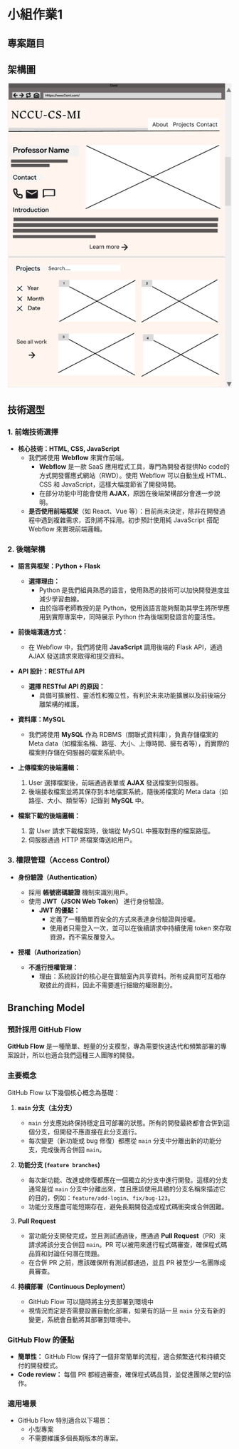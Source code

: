 # 小組作業1

## 專案題目

## 架構圖

![畫面](https://github.com/jeremy900425/NCCU-MI-lab-website/blob/main/Wireframe.png)

## 技術選型

### 1. 前端技術選擇

- **核心技術：HTML, CSS, JavaScript**
  - 我們將使用 **Webflow** 來實作前端。
    - **Webflow** 是一款 SaaS 應用程式工具，專門為開發者提供No code的方式開發響應式網站（RWD）。使用 Webflow 可以自動生成 HTML、CSS 和 JavaScript，這樣大幅度節省了開發時間。
    - 在部分功能中可能會使用 **AJAX**，原因在後端架構部分會進一步說明。
  - **是否使用前端框架**（如 React、Vue 等）：目前尚未決定，除非在開發過程中遇到複雜需求，否則將不採用。初步預計使用純 JavaScript 搭配 Webflow 來實現前端邏輯。

### 2. 後端架構

- **語言與框架：Python + Flask**
  - **選擇理由：**
    - Python 是我們組員熟悉的語言，使用熟悉的技術可以加快開發進度並減少學習曲線。
    - 由於指導老師教授的是 Python，使用該語言能夠幫助其學生將所學應用到實際專案中，同時展示 Python 作為後端開發語言的靈活性。
  
- **前後端溝通方式：**
  - 在 Webflow 中，我們將使用 **JavaScript** 調用後端的 Flask API，通過 AJAX 發送請求來取得和提交資料。
  
- **API 設計：RESTful API**
  - **選擇 RESTful API 的原因：**
    - 具備可擴展性、靈活性和獨立性，有利於未來功能擴展以及前後端分離架構的維護。
  
- **資料庫：MySQL**
  - 我們將使用 **MySQL** 作為 RDBMS（關聯式資料庫），負責存儲檔案的 Meta data（如檔案名稱、路徑、大小、上傳時間、擁有者等），而實際的檔案則存儲在伺服器的檔案系統中。
  
- **上傳檔案的後端邏輯：**
  1. User 選擇檔案後，前端通過表單或 **AJAX** 發送檔案到伺服器。
  2. 後端接收檔案並將其保存到本地檔案系統，隨後將檔案的 Meta data（如路徑、大小、類型等）記錄到 **MySQL** 中。
  
- **檔案下載的後端邏輯：**
  1. 當 User 請求下載檔案時，後端從 MySQL 中獲取對應的檔案路徑。
  2. 伺服器通過 HTTP 將檔案傳送給用戶。

### 3. 權限管理（Access Control）

- **身份驗證（Authentication）**
  - 採用 **帳號密碼驗證** 機制來識別用戶。
  - 使用 **JWT（JSON Web Token）** 進行身份驗證。
    - **JWT 的優點：**
      - 定義了一種簡單而安全的方式來表達身份驗證與授權。
      - 使用者只需登入一次，並可以在後續請求中持續使用 token 來存取資源，而不需反覆登入。
  
- **授權（Authorization）**
  - **不進行授權管理：**
    - 理由：系統設計的核心是在實驗室內共享資料。所有成員間可互相存取彼此的資料，因此不需要進行細緻的權限劃分。

## Branching Model
### 預計採用 GitHub Flow 

**GitHub Flow** 是一種簡單、輕量的分支模型，專為需要快速迭代和頻繁部署的專案設計，所以也適合我們這種三人團隊的開發。

### 主要概念

GitHub Flow 以下幾個核心概念為基礎：

1. **`main` 分支（主分支）**
   - `main` 分支應始終保持穩定且可部署的狀態。所有的開發最終都會合併到這個分支，但開發不應直接在此分支進行。
   - 每次變更（新功能或 bug 修復）都應從 `main` 分支中分離出新的功能分支，完成後再合併回 `main`。

2. **功能分支 (`feature branches`)**
   - 每次新功能、改進或修復都應在一個獨立的分支中進行開發。這樣的分支通常是從 `main` 分支中分離出來，並且應該使用具體的分支名稱來描述它的目的，例如：`feature/add-login`、`fix/bug-123`。
   - 功能分支應盡可能短期存在，避免長期開發造成程式碼衝突或合併困難。

3. **Pull Request**
   - 當功能分支開發完成，並且測試通過後，應通過 **Pull Request**（PR）來請求將該分支合併回 `main`。PR 可以被用來進行程式碼審查，確保程式碼品質和討論任何潛在問題。
   - 在合併 PR 之前，應該確保所有測試都通過，並且 PR 被至少一名團隊成員審查。

4. **持續部署（Continuous Deployment）**
   - GitHub Flow 可以隨時將主分支部署到環境中
   - 視情況而定是否需要設置自動化部署，如果有的話一旦 `main` 分支有新的變更，系統會自動將其部署到環境中。

### GitHub Flow 的優點

- **簡單性：** GitHub Flow 保持了一個非常簡單的流程，適合頻繁迭代和持續交付的開發模式。
- **Code review：** 每個 PR 都經過審查，確保程式碼品質，並促進團隊之間的協作。

### 適用場景
- GitHub Flow 特別適合以下場景：
  - 小型專案
  - 不需要維護多個長期版本的專案。
